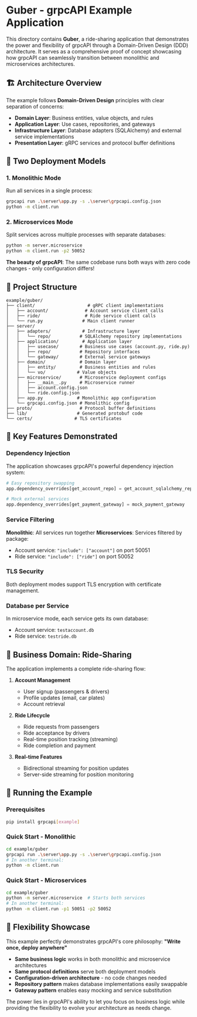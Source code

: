 # Guber - grpcAPI Example Application

This directory contains **Guber**, a ride-sharing application that demonstrates the power and flexibility of grpcAPI through a Domain-Driven Design (DDD) architecture. It serves as a comprehensive proof of concept showcasing how grpcAPI can seamlessly transition between monolithic and microservices architectures.

## 🏗️ Architecture Overview

The example follows **Domain-Driven Design** principles with clear separation of concerns:

- **Domain Layer**: Business entities, value objects, and rules
- **Application Layer**: Use cases, repositories, and gateways 
- **Infrastructure Layer**: Database adapters (SQLAlchemy) and external service implementations
- **Presentation Layer**: gRPC services and protocol buffer definitions

## 🚀 Two Deployment Models

### 1. Monolithic Mode
Run all services in a single process:
```bash
grpcapi run .\server\app.py -s .\server\grpcapi.config.json
python -m client.run
```

### 2. Microservices Mode  
Split services across multiple processes with separate databases:
```bash
python -m server.microservice
python -m client.run -p2 50052
```

**The beauty of grpcAPI**: The same codebase runs both ways with zero code changes - only configuration differs!

## 📁 Project Structure

```
example/guber/
├── client/                    # gRPC client implementations
│   ├── account/              # Account service client calls
│   ├── ride/                 # Ride service client calls  
│   └── run.py               # Main client runner
├── server/
│   ├── adapters/            # Infrastructure layer
│   │   └── repo/           # SQLAlchemy repository implementations
│   ├── application/         # Application layer
│   │   ├── usecase/        # Business use cases (account.py, ride.py)
│   │   ├── repo/           # Repository interfaces
│   │   └── gateway/        # External service gateways
│   ├── domain/             # Domain layer
│   │   ├── entity/         # Business entities and rules
│   │   └── vo/            # Value objects
│   ├── microservice/       # Microservice deployment configs
│   │   ├── __main__.py     # Microservice runner
│   │   ├── account.config.json
│   │   └── ride.config.json
│   ├── app.py             # Monolithic app configuration
│   └── grpcapi.config.json # Monolithic config
├── proto/                  # Protocol buffer definitions
├── lib/                   # Generated protobuf code
└── certs/                # TLS certificates
```

## 🔧 Key Features Demonstrated

### Dependency Injection
The application showcases grpcAPI's powerful dependency injection system:
```python
# Easy repository swapping
app.dependency_overrides[get_account_repo] = get_account_sqlalchemy_repo

# Mock external services  
app.dependency_overrides[get_payment_gateway] = mock_payment_gateway
```

### Service Filtering
**Monolithic**: All services run together
**Microservices**: Services filtered by package:
- Account service: `"include": ["account"]` on port 50051
- Ride service: `"include": ["ride"]` on port 50052

### TLS Security
Both deployment modes support TLS encryption with certificate management.

### Database per Service
In microservice mode, each service gets its own database:
- Account service: `testaccount.db`  
- Ride service: `testride.db`

## 🎯 Business Domain: Ride-Sharing

The application implements a complete ride-sharing flow:

1. **Account Management**
   - User signup (passengers & drivers)
   - Profile updates (email, car plates)
   - Account retrieval

2. **Ride Lifecycle**
   - Ride requests from passengers
   - Ride acceptance by drivers  
   - Real-time position tracking (streaming)
   - Ride completion and payment

3. **Real-time Features**
   - Bidirectional streaming for position updates
   - Server-side streaming for position monitoring

## 🚀 Running the Example

### Prerequisites
```bash
pip install grpcapi[example]
```

### Quick Start - Monolithic
```bash
cd example/guber
grpcapi run .\server\app.py -s .\server\grpcapi.config.json
# In another terminal:
python -m client.run
```

### Quick Start - Microservices
```bash
cd example/guber  
python -m server.microservice  # Starts both services
# In another terminal:
python -m client.run -p1 50051 -p2 50052
```

## 🔄 Flexibility Showcase

This example perfectly demonstrates grpcAPI's core philosophy: **"Write once, deploy anywhere"**

- **Same business logic** works in both monolithic and microservice architectures
- **Same protocol definitions** serve both deployment models
- **Configuration-driven architecture** - no code changes needed
- **Repository pattern** makes database implementations easily swappable
- **Gateway pattern** enables easy mocking and service substitution

The power lies in grpcAPI's ability to let you focus on business logic while providing the flexibility to evolve your architecture as needs change.